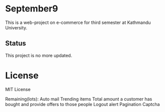 # September9
This is a web-project on e-commerce for third semester at Kathmandu University. 

## Status
This project is no more updated.

# License
MIT License

Remaining(lots):
Auto mail 
Trending items
Total amount a customer has bought and provide offers to those people
Logout alert
Pagination
Captcha


